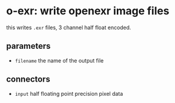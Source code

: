 # o-exr: write openexr image files

this writes `.exr` files, 3 channel half float encoded.

## parameters

* `filename` the name of the output file

## connectors

* `input` half floating point precision pixel data
